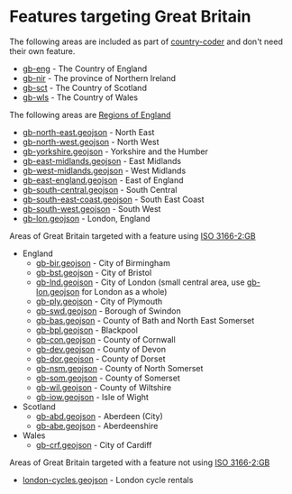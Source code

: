 # Features targeting Great Britain

The following areas are included as part of [country-coder](https://github.com/rapideditor/country-coder) and don't need their own feature.

- [gb-eng](https://location-conflation.com/?locationSet=%7B%22include%22%3A%5B%22gb-eng%22%5D%7D&referrer=nsi) - The Country of England
- [gb-nir](https://location-conflation.com/?locationSet=%7B%22include%22%3A%5B%22gb-nir%22%5D%7D&referrer=nsi) - The province of Northern Ireland
- [gb-sct](https://location-conflation.com/?locationSet=%7B%22include%22%3A%5B%22gb-sct%22%5D%7D&referrer=nsi) - The Country of Scotland
- [gb-wls](https://location-conflation.com/?locationSet=%7B%22include%22%3A%5B%22gb-wls%22%5D%7D&referrer=nsi) - The Country of Wales

The following areas are [Regions of England](https://en.wikipedia.org/wiki/Regions_of_England)
- [gb-north-east.geojson](https://location-conflation.com/?locationSet=%7B%22include%22%3A%5B%22gb-north-east.geojson%22%5D%7D&referrer=nsi) - North East
- [gb-north-west.geojson](https://location-conflation.com/?locationSet=%7B%22include%22%3A%5B%22gb-north-west.geojson%22%5D%7D&referrer=nsi) - North West
- [gb-yorkshire.geojson](https://location-conflation.com/?locationSet=%7B%22include%22%3A%5B%22gb-yorkshire.geojson%22%5D%7D&referrer=nsi) - Yorkshire and the Humber
- [gb-east-midlands.geojson](https://location-conflation.com/?locationSet=%7B%22include%22%3A%5B%22gb-east-midlands.geojson%22%5D%7D&referrer=nsi) - East Midlands
- [gb-west-midlands.geojson](https://location-conflation.com/?locationSet=%7B%22include%22%3A%5B%22gb-west-midlands.geojson%22%5D%7D&referrer=nsi) - West Midlands
- [gb-east-england.geojson](https://location-conflation.com/?locationSet=%7B%22include%22%3A%5B%22gb-east-england.geojson%22%5D%7D&referrer=nsi) - East of England
- [gb-south-central.geojson](https://location-conflation.com/?locationSet=%7B%22include%22%3A%5B%22gb-south-central.geojson%22%5D%7D&referrer=nsi) - South Central
- [gb-south-east-coast.geojson](https://location-conflation.com/?locationSet=%7B%22include%22%3A%5B%22gb-south-east-coast.geojson%22%5D%7D&referrer=nsi) - South East Coast
- [gb-south-west.geojson](https://location-conflation.com/?locationSet=%7B%22include%22%3A%5B%22gb-south-west.geojson%22%5D%7D&referrer=nsi) - South West
- [gb-lon.geojson](https://location-conflation.com/?locationSet=%7B%22include%22%3A%5B%22gb-lon.geojson%22%5D%7D&referrer=nsi) - London, England

Areas of Great Britain targeted with a feature using [ISO 3166-2:GB](https://en.wikipedia.org/wiki/ISO_3166-2:GB)

- England
  - [gb-bir.geojson](https://location-conflation.com/?locationSet=%7B%22include%22%3A%5B%22gb-bir.geojson%22%5D%7D&referrer=nsi) - City of Birmingham
  - [gb-bst.geojson](https://location-conflation.com/?locationSet=%7B%22include%22%3A%5B%22gb-bst.geojson%22%5D%7D&referrer=nsi) - City of Bristol
  - [gb-lnd.geojson](https://location-conflation.com/?locationSet=%7B%22include%22%3A%5B%22gb-lnd.geojson%22%5D%7D&referrer=nsi) - City of London (small central area, use [gb-lon.geojson](https://location-conflation.com/?locationSet=%7B%22include%22%3A%5B%22gb-lon.geojson%22%5D%7D&referrer=nsi) for London as a whole)
  - [gb-ply.geojson](https://location-conflation.com/?locationSet=%7B%22include%22%3A%5B%22gb-ply.geojson%22%5D%7D&referrer=nsi) - City of Plymouth
  - [gb-swd.geojson](https://location-conflation.com/?locationSet=%7B%22include%22%3A%5B%22gb-swd.geojson%22%5D%7D&referrer=nsi) - Borough of Swindon
  - [gb-bas.geojson](https://location-conflation.com/?locationSet=%7B%22include%22%3A%5B%22gb-bas.geojson%22%5D%7D&referrer=nsi) - County of Bath and North East Somerset
  - [gb-bpl.geojson](https://location-conflation.com/?locationSet=%7B%22include%22%3A%5B%22gb-bpl.geojson%22%5D%7D&referrer=nsi) - Blackpool
  - [gb-con.geojson](https://location-conflation.com/?locationSet=%7B%22include%22%3A%5B%22gb-con.geojson%22%5D%7D&referrer=nsi) - County of Cornwall
  - [gb-dev.geojson](https://location-conflation.com/?locationSet=%7B%22include%22%3A%5B%22gb-dev.geojson%22%5D%7D&referrer=nsi) - County of Devon
  - [gb-dor.geojson](https://location-conflation.com/?locationSet=%7B%22include%22%3A%5B%22gb-dor.geojson%22%5D%7D&referrer=nsi) - County of Dorset
  - [gb-nsm.geojson](https://location-conflation.com/?locationSet=%7B%22include%22%3A%5B%22gb-nsm.geojson%22%5D%7D&referrer=nsi) - County of North Somerset
  - [gb-som.geojson](https://location-conflation.com/?locationSet=%7B%22include%22%3A%5B%22gb-som.geojson%22%5D%7D&referrer=nsi) - County of Somerset
  - [gb-wil.geojson](https://location-conflation.com/?locationSet=%7B%22include%22%3A%5B%22gb-wil.geojson%22%5D%7D&referrer=nsi) - County of Wiltshire
  - [gb-iow.geojson](https://location-conflation.com/?locationSet=%7B%22include%22%3A%5B%22gb-iow.geojson%22%5D%7D&referrer=nsi) - Isle of Wight 
- Scotland
  - [gb-abd.geojson](https://location-conflation.com/?locationSet=%7B%22include%22%3A%5B%22gb-abd.geojson%22%5D%7D&referrer=nsi) - Aberdeen (City)
  - [gb-abe.geojson](https://location-conflation.com/?locationSet=%7B%22include%22%3A%5B%22gb-abe.geojson%22%5D%7D&referrer=nsi) - Aberdeenshire
- Wales
  - [gb-crf.geojson](https://location-conflation.com/?locationSet=%7B%22include%22%3A%5B%22gb-crf.geojson%22%5D%7D&referrer=nsi) - City of Cardiff

Areas of Great Britain targeted with a feature not using [ISO 3166-2:GB](https://en.wikipedia.org/wiki/ISO_3166-2:GB)

- [london-cycles.geojson](https://location-conflation.com/?locationSet=%7B%22include%22%3A%5B%22london-cycles.geojson%22%5D%7D&referrer=nsi) - London cycle rentals
